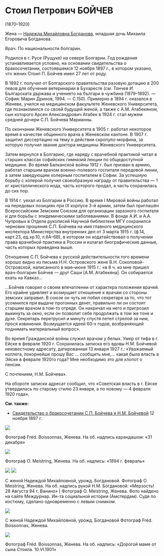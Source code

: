 # Стоил Петрович БОЙЧЕВ
(1870–1920)

Жена — [Надежда Михайловна Богданова](NMBB.md), младшая дочь Михаила Егоровича Богданова.

Врач. По национальности болгарин.

Родился в г. Русе (Рущуке) на севере Болгарии. Год рождения устанавливается условно, на основании свидетельства о бракосочетании, состоявшемся 12 ноября 1897 г., в котором указано, что жених Стоил П. Бойчев имел 27 лет от роду.

В 1892 г. получил от Болгарского правительства разовую дотацию в 200 левов для обучения ветеринарии в Бухаресте (см. *Танчев И.* Българската държава и учението на българи в чужбина (1879–1892). — София: Марин Дринов, 1994. — С.150). Примерно в 1894 г. оказался в Женеве, учился на медицинском факультете Женевского Университета, где познакомился со своей будущей женой, а также с А.М. Атабекяном, сын которого Арсен Александрович Атабек в 1924 г. стал мужем средней дочери С.П. Бойчева Марианны.

По окончании Женевского Университета в 1905 г. работал некоторое время в качестве общинного врача в Женевском кантоне. В 1907 г. защитил диссертацию на тему о действии скропуло-морфина, за которую получил звание доктора медицины Женевского Университета.

Затем вернулся в Болгарию, где наряду с врачебной практикой читал в старших классах софийских гимназий лекции по общедоступной медицине. Во время Балканской войны 1912 г. был призван в армию, работал старшим врачом военно-полевого госпиталя передовой линии, а затем заведующим холерным госпиталем в Софии. За успешную борьбу с холерой получил своеобразную награду от правительства — 1 кг кристаллического иода, часть которого продал, а часть сохранилась до сих пор.

В 1914 г. уехал из Болгарии в Россию. В время I Мировой войны работал на передовых позициях при IX корпусе 3-й армии, затем был приглашён Всероссийским Земским Союзом для организации заразного госпиталя и для борьбы с эпидемическими заболеваниями. В фонде А.И. и А.А. Чупровых в Отделе рукописей Научной библиотеки МГУ сохранился черновик прошения С.П. Бойчева на имя главного медицинского инспектора Министерства внутренних дел от 3 марта 1915 г. (ф.14, карт.23, ед.хр.10, л.6А–6В), в котором он ходатайствовал о получении права врачебной практики в России и излагал биографические данные, часть которых приведена выше.

Отношение С.П. Бойчева к русской действительности того времени хорошо видно из письма Н.Н. Островского жене В.Н. Соколовой-Островской, написанного в мае–июне 1915 г.: «в 8 ч. ко мне пришел врач-болгарин Бойчев — друг Саши [А.М. Атабекяна]. Он собирается ехать на Кавказ…

…Бойчев говорил о своем впечатлении от характера положения врачей. Его крайне удивляет и возмущает отношение к врачам со стороны земских заправил. В союзе он чуть не побил секретаря за то, что тот усомнился при выдаче прогонных денег, правильно ли он состоит старшим врачом в том-то отряде. Он накричал на него и пригрозил выкинуть за окно, если он позволит себе продолжать в том же тоне и духе. Секретарь перетрусил и минуту спустя летел стрелой за ним, прося извинения. Возмущается идеей 60-х годов, возбраняющей поднимать материальный вопрос».

Во время Гражданской войны служил врачом у белых. Умер от тифа в г. Ейске в феврале 1920 г. Сохранилась записка его вдовы Н.М. Бойчевой неизвестному адресату, датированная 13 января 1927 г.: «Уважаемый коллега, покорнейше прошу Вас … сообщить мне,… какая была власть в Эйске в феврале 1920го года? Мне необходимо это для хлопот о пенсии.

С почтением, Н.М. Бойчева».

На обороте записки адресат сообщил, что «Советская власть в г. Ейске утвердилась по старому стилю 23 января, а по новому — 4 февраля 1920 года».

**См. также:**

- [Свидетельство о бракосочетании С.П. Бойчева и Н.М. Бойчевой](../docs/doc-1897-11-29.md) 12 ноября 1897 г.

![](../album/img/16-3.jpg)

Фотограф Fréd. Boissonnas, Женева.
На об. надпись карандашом: «31 декабря»

![](../album/img/42-1.jpg)

Фотограф O. Meistring, Женева.
На об. надпись: «1894 г. февраль»

![](../album/img/32-3.jpg) ![](img/SPB-IISG.jpg)

С женой Надеждой Михайловной, урожд. Богдановой.
Фотограф O. Meistring, Женева.
На об. надпись рукой Н.М. Богдановой: «Мерзость! 28 Августа 94 г. Ванино» | Фотограф O. Meistring, Женева.
Фото найдено на сайте Междурнар. Ин-та социальной истории (Амстердам).
Судя по костюму, сделано одновременно с левым снимком.

![](../album/img/44.jpg)

С женой Надеждой Михайловной, урожд. Богдановой
Фотограф Fréd. Boissonnas, Женева.

![](../album/img/32-4.jpg)

Фотограф Fréd. Boissonnas, Женева.
На об. надпись: «Дорогой маме от сына Стоила. 10.VI.1901»